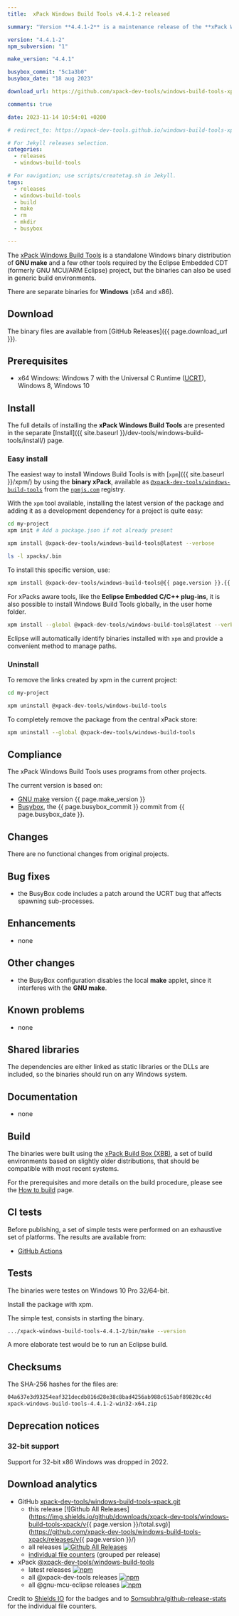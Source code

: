 ```yaml
---
title:  xPack Windows Build Tools v4.4.1-2 released

summary: "Version **4.4.1-2** is a maintenance release of the **xPack Windows Build Tools** package; it disables the BusyBox **make** applet which interferes with the **GNU make**."

version: "4.4.1-2"
npm_subversion: "1"

make_version: "4.4.1"

busybox_commit: "5c1a3b0"
busybox_date: "18 aug 2023"

download_url: https://github.com/xpack-dev-tools/windows-build-tools-xpack/releases/tag/v4.4.1-2/

comments: true

date: 2023-11-14 10:54:01 +0200

# redirect_to: https://xpack-dev-tools.github.io/windows-build-tools-xpack/blog/2023/11/14/windows-build-tools-v4-4-1-2-released/

# For Jekyll releases selection.
categories:
  - releases
  - windows-build-tools

# For navigation; use scripts/createtag.sh in Jekyll.
tags:
  - releases
  - windows-build-tools
  - build
  - make
  - rm
  - mkdir
  - busybox

---
```


The [xPack Windows Build Tools](https://xpack.github.io/windows-build-tools/)
is a standalone Windows binary distribution of
**GNU make** and a few other tools required by the Eclipse Embedded CDT
(formerly GNU MCU/ARM Eclipse) project, but the binaries can also be used in
generic build environments.

There are separate binaries for **Windows** (x64 and x86).

## Download

The binary files are available from [GitHub Releases]({{ page.download_url }}).

## Prerequisites

- x64 Windows: Windows 7 with the Universal C Runtime
  ([UCRT](https://support.microsoft.com/en-us/topic/update-for-universal-c-runtime-in-windows-c0514201-7fe6-95a3-b0a5-287930f3560c)),
  Windows 8, Windows 10

## Install

The full details of installing the **xPack Windows Build Tools**
are presented in the separate [Install]({{ site.baseurl }}/dev-tools/windows-build-tools/install/) page.

### Easy install

The easiest way to install Windows Build Tools is with
[`xpm`]({{ site.baseurl }}/xpm/)
by using the **binary xPack**, available as
[`@xpack-dev-tools/windows-build-tools`](https://www.npmjs.com/package/@xpack-dev-tools/windows-build-tools)
from the [`npmjs.com`](https://www.npmjs.com) registry.

With the `xpm` tool available, installing
the latest version of the package and adding it as
a development dependency for a project is quite easy:

```sh
cd my-project
xpm init # Add a package.json if not already present

xpm install @xpack-dev-tools/windows-build-tools@latest --verbose

ls -l xpacks/.bin
```

To install this specific version, use:

```sh
xpm install @xpack-dev-tools/windows-build-tools@{{ page.version }}.{{ page.npm_subversion }} --verbose
```

For xPacks aware tools, like the **Eclipse Embedded C/C++ plug-ins**,
it is also possible to install Windows Build Tools globally, in the user home folder.

```sh
xpm install --global @xpack-dev-tools/windows-build-tools@latest --verbose
```

Eclipse will automatically
identify binaries installed with
`xpm` and provide a convenient method to manage paths.

### Uninstall

To remove the links created by xpm in the current project:

```sh
cd my-project

xpm uninstall @xpack-dev-tools/windows-build-tools
```

To completely remove the package from the central xPack store:

```sh
xpm uninstall --global @xpack-dev-tools/windows-build-tools
```

## Compliance

The xPack Windows Build Tools uses programs from other projects.

The current version is based on:

- [GNU make](https://ftpmirror.gnu.org/make/) version {{ page.make_version }}
- [Busybox](https://github.com/rmyorston/busybox-w32), the {{ page.busybox_commit }}
commit from {{ page.busybox_date }}.

## Changes

There are no functional changes from original projects.

## Bug fixes

- the BusyBox code includes a patch around the UCRT bug that affects spawning
  sub-processes.

## Enhancements

- none

## Other changes

- the BusyBox configuration disables the local **make** applet, since it
  interferes with the **GNU make**.

## Known problems

- none

## Shared libraries

The dependencies are either linked as static libraries or the
DLLs are included, so the binaries should run on any Windows system.

## Documentation

- none

## Build

The binaries were built using the
[xPack Build Box (XBB)](https://xpack.github.io/xbb/), a set
of build environments based on slightly older distributions, that should be
compatible with most recent systems.

For the prerequisites and more details on the build procedure, please see the
[How to build](https://github.com/xpack-dev-tools/windows-build-tools-xpack/blob/xpack/README-BUILD.md) page.

## CI tests

Before publishing, a set of simple tests were performed on an exhaustive
set of platforms. The results are available from:

- [GitHub Actions](https://github.com/xpack-dev-tools/windows-build-tools-xpack/actions/)

## Tests

The binaries were testes on Windows 10 Pro 32/64-bit.

Install the package with xpm.

The simple test, consists in starting the binary.

```sh
.../xpack-windows-build-tools-4.4.1-2/bin/make --version
```

A more elaborate test would be to run an Eclipse build.

## Checksums

The SHA-256 hashes for the files are:

```txt
04a637e3d93254eaf321decdb816d28e38c8bad4256ab988c615abf89820cc4d
xpack-windows-build-tools-4.4.1-2-win32-x64.zip

```

## Deprecation notices

### 32-bit support

Support for 32-bit x86 Windows was dropped in 2022.

## Download analytics

- GitHub [xpack-dev-tools/windows-build-tools-xpack.git](https://github.com/xpack-dev-tools/windows-build-tools-xpack/)
  - this release [![Github All Releases](https://img.shields.io/github/downloads/xpack-dev-tools/windows-build-tools-xpack/v{{ page.version }}/total.svg)](https://github.com/xpack-dev-tools/windows-build-tools-xpack/releases/v{{ page.version }}/)
  - all releases [![Github All Releases](https://img.shields.io/github/downloads/xpack-dev-tools/windows-build-tools-xpack/total.svg)](https://github.com/xpack-dev-tools/windows-build-tools-xpack/releases/)
  - [individual file counters](https://somsubhra.github.io/github-release-stats/?username=xpack-dev-tools&repository=windows-build-tools-xpack) (grouped per release)
- xPack [@xpack-dev-tools/windows-build-tools](https://github.com/xpack-dev-tools/windows-build-tools-xpack/)
  - latest releases [![npm](https://img.shields.io/npm/dw/@xpack-dev-tools/windows-build-tools.svg)](https://www.npmjs.com/package/@xpack-dev-tools/windows-build-tools/)
  - all @xpack-dev-tools releases [![npm](https://img.shields.io/npm/dt/@xpack-dev-tools/windows-build-tools.svg)](https://www.npmjs.com/package/@xpack-dev-tools/windows-build-tools/)
  - all @gnu-mcu-eclipse releases [![npm](https://img.shields.io/npm/dt/@gnu-mcu-eclipse/windows-build-tools.svg)](https://www.npmjs.com/package/@gnu-mcu-eclipse/windows-build-tools/)

Credit to [Shields IO](https://shields.io) for the badges and to
[Somsubhra/github-release-stats](https://github.com/Somsubhra/github-release-stats)
for the individual file counters.
